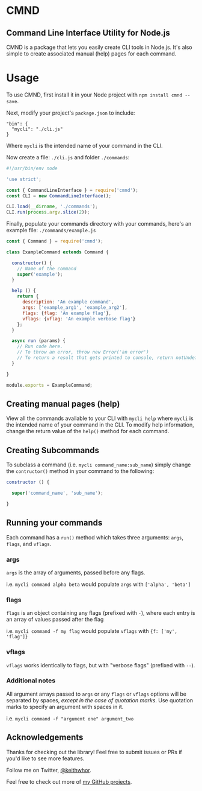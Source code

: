 # CMND
## Command Line Interface Utility for Node.js

CMND is a package that lets you easily create CLI tools in Node.js.
It's also simple to create associated manual (help) pages for each command.

# Usage

To use CMND, first install it in your Node project with `npm install cmnd --save`.

Next, modify your project's `package.json` to include:

```
"bin": {
  "mycli": "./cli.js"
}
```

Where `mycli` is the intended name of your command in the CLI.

Now create a file: `./cli.js` and folder `./commands`:

```javascript
#!/usr/bin/env node

'use strict';

const { CommandLineInterface } = require('cmnd');
const CLI = new CommandLineInterface();

CLI.load(__dirname, './commands');
CLI.run(process.argv.slice(2));
```

Finally, populate your commands directory with your commands, here's an example
file: `./commands/example.js`

```javascript
const { Command } = require('cmnd');

class ExampleCommand extends Command {

  constructor() {
    // Name of the command
    super('example');
  }

  help () {
    return {
      description: 'An example command',
      args: ['example_arg1', 'example_arg2'],
      flags: {flag: 'An example flag'},
      vflags: {vflag: 'An example verbose flag'}
    };
  }

  async run (params) {
    // Run code here.
    // To throw an error, throw new Error('an error')
    // To return a result that gets printed to console, return notUndefinedVar;
  }

}

module.exports = ExampleCommand;
```

## Creating manual pages (help)

View all the commands available to your CLI with `mycli help` where `mycli` is
the intended name of your command in the CLI. To modify help information,
change the return value of the `help()` method for each command.

## Creating Subcommands

To subclass a command (i.e. `mycli command_name:sub_name`) simply change the `contructor()`
method in your command to the following:

```javascript
constructor () {

  super('command_name', 'sub_name');

}
```

## Running your commands

Each command has a `run()` method which takes three arguments: `args`, `flags`,
and `vflags`.

### args

`args` is the array of arguments, passed before any flags.

i.e. `mycli command alpha beta` would populate `args` with `['alpha', 'beta']`

### flags

`flags` is an object containing any flags (prefixed with `-`), where each entry
is an array of values passed after the flag

i.e. `mycli command -f my flag` would populate `vflags` with `{f: ['my', 'flag']}`

### vflags

`vflags` works identically to flags, but with "verbose flags" (prefixed
with `--`).

### Additional notes

All argument arrays passed to `args` or any `flags` or `vflags` options will
be separated by spaces, *except in the case of quotation marks*. Use
quotation marks to specify an argument with spaces in it.

i.e. `mycli command -f "argument one" argument_two`

## Acknowledgements

Thanks for checking out the library! Feel free to submit issues or PRs if you'd
like to see more features.

Follow me on Twitter, [@keithwhor](http://twitter.com/keithwhor).

Feel free to check out more of [my GitHub projects](http://github.com/keithwhor).
